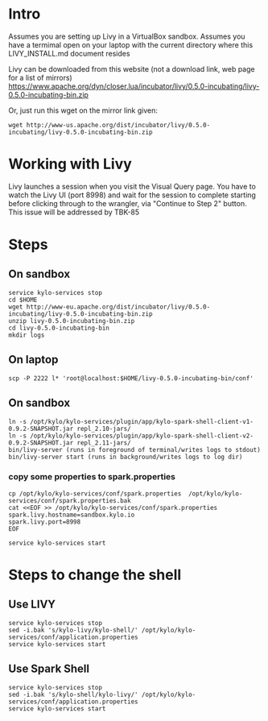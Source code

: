 # Intro
Assumes you are setting up Livy in a VirtualBox sandbox.
Assumes you have a termimal open on your laptop with the current directory where this LIVY_INSTALL.md document resides

Livy can be downloaded from this website (not a download link, web page for a list of mirrors)
https://www.apache.org/dyn/closer.lua/incubator/livy/0.5.0-incubating/livy-0.5.0-incubating-bin.zip

Or, just run this wget on the mirror link given:

    wget http://www-us.apache.org/dist/incubator/livy/0.5.0-incubating/livy-0.5.0-incubating-bin.zip

# Working with Livy
Livy launches a session when you visit the Visual Query page.  You have to watch the Livy UI (port 8998) and wait for 
the session to complete starting before clicking through to the wrangler, via "Continue to Step 2" button.
This issue will be addressed by TBK-85

# Steps

## On sandbox
    service kylo-services stop
    cd $HOME
    wget http://www-eu.apache.org/dist/incubator/livy/0.5.0-incubating/livy-0.5.0-incubating-bin.zip
    unzip livy-0.5.0-incubating-bin.zip 
    cd livy-0.5.0-incubating-bin
    mkdir logs

## On laptop

    scp -P 2222 l* 'root@localhost:$HOME/livy-0.5.0-incubating-bin/conf'

## On sandbox

    ln -s /opt/kylo/kylo-services/plugin/app/kylo-spark-shell-client-v1-0.9.2-SNAPSHOT.jar repl_2.10-jars/
    ln -s /opt/kylo/kylo-services/plugin/app/kylo-spark-shell-client-v2-0.9.2-SNAPSHOT.jar repl_2.11-jars/
    bin/livy-server (runs in foreground of terminal/writes logs to stdout)
    bin/livy-server start (runs in background/writes logs to log dir)

### copy some properties to spark.properties

    cp /opt/kylo/kylo-services/conf/spark.properties  /opt/kylo/kylo-services/conf/spark.properties.bak
    cat <<EOF >> /opt/kylo/kylo-services/conf/spark.properties
    spark.livy.hostname=sandbox.kylo.io
    spark.livy.port=8998
    EOF

    service kylo-services start

# Steps to change the shell

## Use LIVY
    
    service kylo-services stop
    sed -i.bak 's/kylo-livy/kylo-shell/' /opt/kylo/kylo-services/conf/application.properties
    service kylo-services start

## Use Spark Shell

    service kylo-services stop
    sed -i.bak 's/kylo-shell/kylo-livy/' /opt/kylo/kylo-services/conf/application.properties
    service kylo-services start